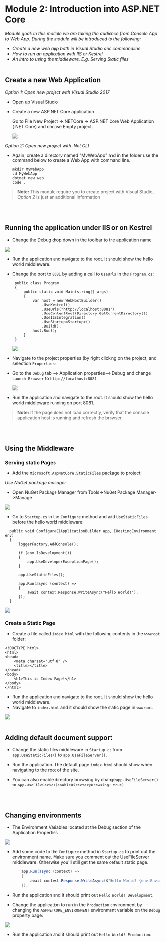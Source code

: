 # Module 2: Introduction into ASP.NET Core 


*Module goal: In this module we are taking the audience from Console App to Web App. During the module will be introduced to the following:*
- *Create a new web app both in Visual Studio and commandline*
- *How to run an application with IIS or Kestrel*
- *An intro to using the middleware. E.g. Serving Static files*
<br><br>

## Create a new Web Application 

*Option 1: Open new project with Visual Studio 2017*

- Open up Visual Studio
- Create a new ASP.NET Core application 

    Go to File New Project ->.NETCore -> ASP.NET Core Web Application (.NET Core) and choose Empty project.
    
    ![](https://raw.githubusercontent.com/AlexTang0620/aspdotnet_gif/master/module2-gif/open-new-empty-web.gif)
    

*Option 2: Open new project with .Net CLI*
- Again, create a directory named "MyWebApp" and in the folder use the command below to create a Web App with command line.
  
    ```
    mkdir MyWebApp
    cd MyWebApp
    dotnet new web
    code .
    ```
> **Note:** This module require you to create project with Visual Studio, *Option 2* is just an additional information

<br><br>
     
## Running the application under IIS or on Kestrel 
- Change the Debug drop down in the toolbar to the application name
    
 ![](https://raw.githubusercontent.com/AlexTang0620/aspdotnet_gif/master/module2-gif/iss-to=app.gif)

- Run the application and navigate to the root. It should show the hello world middleware.
- Change the port to `8081` by adding a call to `UseUrls` in the `Program.cs`:

   ```
    public class Program
    {
        public static void Main(string[] args)
        {
            var host = new WebHostBuilder()
                .UseKestrel()
                .UseUrls("http://localhost:8081")
                .UseContentRoot(Directory.GetCurrentDirectory())
                .UseIISIntegration()
                .UseStartup<Startup>()
                .Build();
            host.Run();
        }
    }
   ```

    ![](https://raw.githubusercontent.com/AlexTang0620/aspdotnet_gif/master/module2-gif/change-program-cs.gif)
   
- Navigate to the project properties (by right clicking on the project, and selection `Properties`)
- Go to the `Debug` tab --> Application properties--> Debug and change `Launch Browser` to `http://localhost:8081`
   
   ![](https://raw.githubusercontent.com/AlexTang0620/aspdotnet_gif/master/module2-gif/set-localhost-in-debug.gif)

- Run the application and navigate to the root. It should show the hello world middleware running on port 8081.

> **Note:** If the page does not load correctly, verify that the console application host is running and refresh the browser.

<br><br>
## Using the Middleware

### Serving static Pages
- Add the `Microsoft.AspNetCore.StaticFiles` package to project: 

*Use NuGet package manager*

- Open NuGet Package Manager from Tools->NuGet Package Manager->Manage

![](https://raw.githubusercontent.com/AlexTang0620/aspdotnet_gif/master/module2-gif/nuget.gif)

- Go to `Startup.cs` in the `Configure` method and add `UseStaticFiles` before the hello world middleware:

```
  public void Configure(IApplicationBuilder app, IHostingEnvironment env)
  {
      loggerFactory.AddConsole();

      if (env.IsDevelopment())
      {
          app.UseDeveloperExceptionPage();
      }

      app.UseStaticFiles();

      app.Run(async (context) =>
      {
          await context.Response.WriteAsync("Hello World!");
      });
  }
```

![](https://raw.githubusercontent.com/AlexTang0620/aspdotnet_gif/master/module2-gif/use-static-page.gif)

### Create a Static Page
- Create a file called `index.html` with the following contents in the `wwwroot` folder:

```
<!DOCTYPE html>
<html>
<head>
    <meta charset="utf-8" />
    <title></title>
</head>
<body>
    <h1>This is Index Page!</h1>
</body>
</html>
  ```

- Run the application and navigate to the root. It should show the hello world middleware.
- Navigate to `index.html` and it should show the static page in `wwwroot`.

![](https://raw.githubusercontent.com/AlexTang0620/aspdotnet_gif/master/module2-gif/navigate-index.gif)
<br><br>

## Adding default document support

- Change the static files middleware in `Startup.cs` from `app.UseStaticFiles()` to `app.UseFileServer()`.

- Run the application. The default page `index.html` should show when navigating to the root of the site.

- You can also enable directory browsing by change`app.UseFileServer()` to 
`app.UseFileServer(enableDirectoryBrowsing: true)`


<br><br>

## Changing environments

- The Environment Variables located at the Debug section of the Application Properties

![](https://raw.githubusercontent.com/AlexTang0620/aspdotnet_gif/master/module2-gif/env.gif)
  
- Add some code to the `Configure` method in `Startup.cs` to print out the environment name. Make sure you comment out the UseFileServer middleware. Otherwise you'll still get the same default static page.

  ```C#
      app.Run(async (context) =>
      {
          await context.Response.WriteAsync($"Hello World! {env.EnvironmentName}");
      });
  ```

- Run the application and it should print out `Hello World! Development`. 
- Change the application to run in the `Production` environment by changing the `ASPNETCORE_ENVIRONMENT` environment variable on the `Debug` property page:

![](https://raw.githubusercontent.com/AlexTang0620/aspdotnet_gif/master/module2-gif/dev-to-prod.gif)

- Run the application and it should print out `Hello World! Production`.

